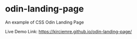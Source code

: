 # odin-landing-page
An example of CSS Odin Landing Page

Live Demo Link:
https://kirciemre.github.io/odin-landing-page/
